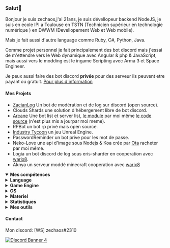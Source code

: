 <h3 id="salut-">Salut👋</h3>
<p>Bonjour je suis zechaos,j'ai 21ans, je suis dévellopeur backend NodeJS, je suis en ecole IPI a Toulouse en TSTN (Technicien supérieur en technologie numérique ) en DWWM (Devellopement Web et Web mobile).</p>
<p>Mais je fait aussi d'autre language comme Ruby, C#, Python, Java.</p>
<p>Comme projet personnel je fait principalement des bot discord mais j'essai de m'ettendre vers le Web dynamique avec Angular & php & JavaScript, mais aussi vers le modding est le ingame Scripting avec Arma 3 et Space Engineer.</p>
<p>Je peux aussi faire des bot discord <strong>privée</strong> pour des serveur ils peuvent etre payant ou gratuit. <a href="https://github.com/zechaos031/zechaos031/blob/master/info/CustomBot.md">Pour plus d'information</a></p>
<h4 id="mes-projets">Mes Projets</h4>
<ul>
<li><a href="https://github.com/zechaos031/ZacianLogs">ZacianLog</a> Un bot de modération et de log sur discord (open source).</li>
<li>Clouds Shards une solution d'hébergement libre de bot discord.</li>
<li><a href="https://arcane-center.xyz/">Arcane</a> Une bot list et server list, <a href="https://www.npmjs.com/package/abcapi">le module</a> par moi même <a href="https://github.com/Arcane-Bot-Center/abcAPI">le code source</a> (n'est plus mis a jourpar moi meme).</li>
<li>RPBot un bot rp privé mais open source.</li>
<li><a href="https://zechaossoft.itch.io/industry-tycoons">Industry Tycoon</a> un jeu Unreal Engine.</li>
<li>PasswordReminder un bot prive pour les mot de passe.</li>
<li>Neko-Love une api d'image sous Nodejs & Koa crée par <a href="https://github.com/Steven-Debande">Ota</a> racheter par moi même.</li>
<li>Logia un bot discord de log sous eris-sharder en cooperation avec <a href="https://github.com/warix8">warix8</a>.</li>
<li>Aknya un serveur moddé minecraft cooperation avec <a href="https://github.com/warix8">warix8</a></li>
</ul>
<details open="">
  <summary><strong>Mes compétences</strong></summary>
  <details>
  <summary><strong>Language</strong></summary>
    <details>
  <summary><strong>Web</strong></summary>
<img src="https://progress-bar.dev/60?title=JavaScript" alt="60%"> <img src="https://progress-bar.dev/30?title=HTML" alt="30%"> <img src="https://progress-bar.dev/30?title=CSS" alt="30%">
</details>
<details>
  <summary><strong>Backend</strong></summary>
<img src="https://progress-bar.dev/90?title=NodeJS" alt="90%"> <img src="https://progress-bar.dev/5?title=PHP" alt="5%"> <img src="https://progress-bar.dev/30?title=Deno" alt="30%"> <img src="https://progress-bar.dev/30?title=TypeScript" alt="30%">  <img src="https://progress-bar.dev/30?title=CoffeeScript" alt="30%">
</details>
<details>
  <summary><strong>Autres</strong></summary>
<img src="https://progress-bar.dev/20?title=Ruby" alt="20%"> <img src="https://progress-bar.dev/20?title=Python" alt="20%"> <img src="https://progress-bar.dev/60?title=Csharp" alt="60%">  <img src="https://progress-bar.dev/10?title=Lua" alt="10%"> <img src="https://progress-bar.dev/10?title=GML" alt="10%">
  </details>
</details>
<details>
  <summary><strong>Game Engine</strong></summary>
<img src="https://progress-bar.dev/30?title=UnrealEngine4" alt="30%"> <img src="https://progress-bar.dev/30?title=GM2" alt="30%">
</details>
<details>
  <summary><strong>OS</strong></summary>
<img src="https://progress-bar.dev/30?title=Linux" alt="30%"> <img src="https://progress-bar.dev/70?title=Windows" alt="70%">
</details>
<details>
  <summary><strong>Materiel</strong></summary>
<img src="https://progress-bar.dev/90?title=Hardware" alt="90%">
<p></p>
</details>

</details>

<details>
  <summary><b>Statistiques</b></summary>
  
  [![Github Statistics](https://github-readme-stats.vercel.app/api?username=zechaos031&theme=radical)](https://github.com/anuraghazra/github-readme-stats)
[![Github Statistics](https://github-profile-trophy.vercel.app/?username=zechaos031&theme=dracula)

<!--START_SECTION:waka-->
![Profile Views](http://img.shields.io/badge/Profile%20Views-14-blue)

**🐱 My Github Data** 

> 🏆 596 Contributions in the Year 2020
 > 
> 📦 76.4 kB Used in Github's Storage 
 > 
> 💼 Opted to Hire
 > 
> 📜 42 Public Repositories
 > 
> 🔑 11 Private Repositories 

**I'm an Early 🐤** 

```text
🌞 Morning    123 commits    ██████░░░░░░░░░░░░░░░░░░░   26.62% 
🌆 Daytime    162 commits    ████████░░░░░░░░░░░░░░░░░   35.06% 
🌃 Evening    85 commits     ████░░░░░░░░░░░░░░░░░░░░░   18.4% 
🌙 Night      92 commits     █████░░░░░░░░░░░░░░░░░░░░   19.91%

```
📅 **I'm Most Productive on Monday** 

```text
Monday       135 commits    ███████░░░░░░░░░░░░░░░░░░   29.22% 
Tuesday      80 commits     ████░░░░░░░░░░░░░░░░░░░░░   17.32% 
Wednesday    67 commits     ███░░░░░░░░░░░░░░░░░░░░░░   14.5% 
Thursday     60 commits     ███░░░░░░░░░░░░░░░░░░░░░░   12.99% 
Friday       50 commits     ██░░░░░░░░░░░░░░░░░░░░░░░   10.82% 
Saturday     39 commits     ██░░░░░░░░░░░░░░░░░░░░░░░   8.44% 
Sunday       31 commits     █░░░░░░░░░░░░░░░░░░░░░░░░   6.71%

```


📊 **This Week I Spent My Time On** 

```text
⌚︎ Time Zone: Europe/Paris

💬 Programming Languages: 
JavaScript               29 hrs 18 mins      █████████████████░░░░░░░░   69.28% 
EJS                      8 hrs 24 mins       █████░░░░░░░░░░░░░░░░░░░░   19.87% 
CSS                      1 hr 58 mins        █░░░░░░░░░░░░░░░░░░░░░░░░   4.67% 
SQL                      38 mins             ░░░░░░░░░░░░░░░░░░░░░░░░░   1.52% 
Other                    35 mins             ░░░░░░░░░░░░░░░░░░░░░░░░░   1.41%

🔥 Editors: 
WebStorm                 42 hrs 18 mins      █████████████████████████   100.0%

🐱‍💻 Projects: 
netIntra                 24 hrs 8 mins       ██████████████░░░░░░░░░░░   57.05% 
ZacianLogs               7 hrs 26 mins       ████░░░░░░░░░░░░░░░░░░░░░   17.6% 
NetInfra                 7 hrs 13 mins       ████░░░░░░░░░░░░░░░░░░░░░   17.08% 
Bot-Discord-Structures   1 hr 33 mins        █░░░░░░░░░░░░░░░░░░░░░░░░   3.67% 
untitled4                24 mins             ░░░░░░░░░░░░░░░░░░░░░░░░░   0.96%

```

**I Mostly Code in JavaScript** 

```text
JavaScript               22 repos            ███████████████████░░░░░░   78.57% 
C#                       4 repos             ███░░░░░░░░░░░░░░░░░░░░░░   14.29% 
Python                   1 repo              █░░░░░░░░░░░░░░░░░░░░░░░░   3.57% 
Ruby                     1 repo              █░░░░░░░░░░░░░░░░░░░░░░░░   3.57%

```


**Timeline**

![Chart not found](https://github.com/zechaos031/zechaos031/blob/master/charts/bar_graph.png) 


<!--END_SECTION:waka-->



![Chart not found](https://wakatime.com/share/@82d61414-6426-46d3-ba45-230b1678d094/a854baf3-b811-4627-ac99-e35f0a84f3df.png) 

</details>

<details>
  <summary><b>Mes outils</b></summary>
  
[![Webstorm](https://img.shields.io/badge/Webstrom-007acc?style=for-the-badge&logo=JetBrains&logoColor=white)](https://www.jetbrains.com/)
[![Rider](https://img.shields.io/badge/Rider-007acc?style=for-the-badge&logo=JetBrains&logoColor=white)](https://www.jetbrains.com/)
[![Git](https://img.shields.io/badge/Git-f05032?style=for-the-badge&logo=git&logoColor=white)](https://git-scm.com/)
[![MongoDB](https://img.shields.io/badge/MongoDB-47a248?style=for-the-badge&logo=mongodb&logoColor=white)](https://www.mongodb.com/)    
[![Javascript](https://img.shields.io/badge/Javascript-f7df1e?style=for-the-badge&logo=javascript&logoColor=white)](https://developer.mozilla.org/en-US/docs/Web/JavaScript)
[![Node.js](https://img.shields.io/badge/Node.js-339933?style=for-the-badge&logo=node.js&logoColor=white)](https://nodejs.org/en/)
</details>



#### Contact
Mon discord: [WS] zechaos#2310

[![Discord Banner 4](https://discordapp.com/api/guilds/604953858979921921/widget.png?style=banner4)](https://discordapp.com/invite/CQarcG5)
